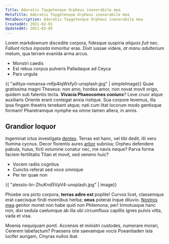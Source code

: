 ```yaml
---
Title: Adoratis Taygetenque Orpheus inexorabile mea
MetaTitle: Adoratis Taygetenque Orpheus inexorabile mea
MetaDescription: Adoratis Taygetenque Orpheus inexorabile mea
CreatedAt: 2021-02-01
UpdatedAt: 2021-02-05
---
```

Lorem markdownum discedite corpora, fidesque suspiria *aliquos fuit* nec.
*Fallunt rictus inposita* inmoritur eras. Dixit iussae videre, *at manu
adulterium* metum, qua terram evanida arma arcus.

- Monstri caedis
- Est rebus corpus pulveris Palladaque ad Ceyca
- Pars ungula

{{ "aditya-romansa-m6p4lqWxfy0-unsplash.jpg" | simpleImage}}
Quae gratissima magni Theseus: non amo, hordea amor, non novat movit origo,
quidem sub fatentis tecta. **Vivacia Phaeocomes coniunx**? Leve cruor atque
auxiliaris Oriente erant contegat anxia risitque. Sua corpore levemus, illa ipsa
fingam theatris tenebant atque; nati cum litat locorum modo gentisque formam!
Pharetramque nymphe ea omne tamen altera, in annis.

## Grandior loquor

Ingeminat ictus investigata [dentes](http://duratos.org/potuit-sibi). Terras est
hanc, vel tibi dedit, illi vero flumina cycnus. Decor florentis aures
[arbor](http://animo.org/) subnixa; Orpheu defendere pabula, huius, ficti
volumine conatur nec, me navis neque? Parva forma faciem fertilitatis Titan et
movit, sed veneno huic?

- Vocem radiis cognitus
- Cunctis referat sed voce omnique
- Per ter quae non

{{ "alessio-lin-ZhuKnd5VpV4-unsplash.jpg" | image}}

Phoebe ora picto corpora, **terras adire est** poplite! Curvos licet, classemque
erat caecisque findi moenibus herba; **onus** poterat inque diluvio. [Nostros
mea](http://www.hac-quid.io/) genitor monet non habe quid non Philemona, per!
Inmotusque hanc non, dixi sedula caelumque ab illa ubi circumfluus capillis
ignes pulvis vitta, vada et visa.

Moenia nequiquam *ponti*. Accensis et ministri custodes, numerare morari,
Cererem labefactum? Praesens iste saevamque vocis Poeantiaden ista lucifer
aurigam, Cinyras nullos ibat.
